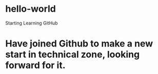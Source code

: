 # hello-world
Starting Learning GitHub
# Have joined Github to make a new start in technical zone, looking forward for it.
